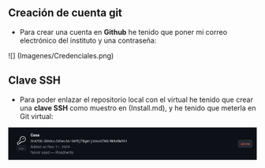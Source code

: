 ## Creación de cuenta git
* Para crear una cuenta en **Github** he tenido que poner mi correo electrónico del instituto y una contraseña:

![] (Imagenes/Credenciales.png)

## Clave SSH

* Para poder enlazar el repositorio local con el virtual he tenido que crear una **clave SSH** como muestro en (Install.md), y he tenido que meterla en Git virtual:

![](Imagenes/SSH.png)
